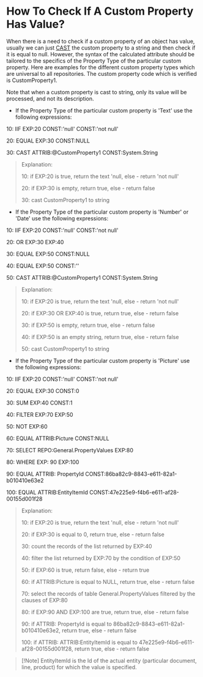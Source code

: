 # How To Check If A Custom Property Has Value?

When there is a need to check if a custom property of an object has value, usually we can just [CAST](https://enterpriseone.atlassian.net/wiki/spaces/techdoc/pages/40145742/CAST) the custom property to a string and then check if it is equal to null. However, the syntax of the calculated attribute should be tailored to the  specifics of the Property Type of the particular custom property. Here are examples for the different custom property types which are  universal to all repositories. The custom property code which is  verified is CustomProperty1.



Note that when a custom property is cast to string, only its value will be processed, and not its description.



- If the Property Type of the particular custom property is 'Text' use the following expressions:

10: IIF EXP:20 CONST:'null' CONST:'not null'

20: EQUAL EXP:30 CONST:NULL

30: CAST ATTRIB:@CustomProperty1 CONST:System.String

> Explanation:
>
> 10: if EXP:20 is true, return the text 'null, else - return 'not null'
>
> 20: if EXP:30 is empty, return true, else - return false
>
> 30: cast CustomProperty1 to string



- If the Property Type of the particular custom property is 'Number' or 'Date' use the following expressions:

10: IIF EXP:20 CONST:'null' CONST:'not null'

20: OR EXP:30 EXP:40

30: EQUAL EXP:50 CONST:NULL

40: EQUAL EXP:50 CONST:''

50: CAST ATTRIB:@CustomProperty1 CONST:System.String

> Explanation:
>
> 10: if EXP:20 is true, return the text 'null, else - return 'not null'
>
> 20: if EXP:30 OR EXP:40 is true, return true, else - return false
>
> 30: if EXP:50 is empty, return true, else - return false
>
> 40: if EXP:50 is an empty string, return true, else - return false
>
> 50: cast CustomProperty1 to string



- If the Property Type of the particular custom property is 'Picture' use the following expressions:

10: IIF EXP:20 CONST:'null' CONST:'not null'

20: EQUAL EXP:30 CONST:0

30: SUM EXP:40 CONST:1

40: FILTER EXP:70 EXP:50

50: NOT EXP:60            

60: EQUAL ATTRIB:Picture CONST:NULL

70: SELECT REPO:General.PropertyValues EXP:80

80: WHERE EXP: 90 EXP:100

90: EQUAL ATTRIB: PropertyId CONST:86ba82c9-8843-e611-82a1-b010410e63e2

100: EQUAL ATTRIB:EntityItemId CONST:47e225e9-f4b6-e611-af28-00155d001f28

> Explanation:
>
> 10: if EXP:20 is true, return the text 'null, else - return 'not null'
>
> 20: if EXP:30 is equal to 0, return true, else - return false
>
> 30: count the records of the list returned by EXP:40
>
> 40: filter the list returned by EXP:70 by the condition of EXP:50
>
> 50: if EXP:60 is true, return false, else - return true
>
> 60: if ATTRIB:Picture is equal to NULL, return true, else - return false
>
> 70: select the records of table General.PropertyValues filtered by the clauses of EXP:80
>
> 80: if EXP:90 AND EXP:100 are true, return true, else - return false
>
> 90: if ATTRIB: PropertyId is equal to 86ba82c9-8843-e611-82a1-b010410e63e2, return true, else - return false
>
> 100: if ATTRIB: ATTRIB:EntityItemId is equal to 47e225e9-f4b6-e611-af28-00155d001f28, return true, else - return false

> [!Note] EntityItemId is the Id of the actual entity (particular document, line, product) for which the value is specified.
